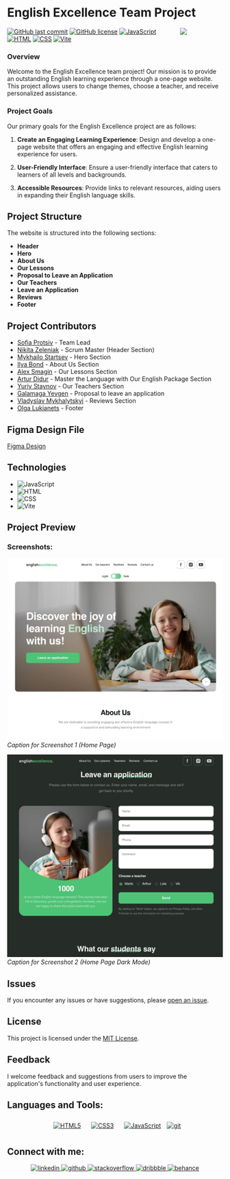 # English Excellence Team Project

<img align="right" src="https://media.giphy.com/media/du3J3cXyzhj75IOgvA/giphy.gif" width="100"/>

[![GitHub last commit](https://img.shields.io/github/last-commit/Alexandrbig1/english-excellence)](https://github.com/Alexandrbig1/english-excellence/commits/main)
[![GitHub license](https://img.shields.io/github/license/Alexandrbig1/english-excellence)](https://github.com/Alexandrbig1/english-excellence/blob/main/LICENSE)
[![JavaScript](https://img.shields.io/badge/JavaScript-Latest-yellow.svg)](https://developer.mozilla.org/en-US/docs/Web/JavaScript)
[![HTML](https://img.shields.io/badge/HTML5-<!DOCTYPE%20html>-orange)](https://developer.mozilla.org/en-US/docs/Web/HTML)
[![CSS](https://img.shields.io/badge/CSS3-styles-blue)](https://developer.mozilla.org/en-US/docs/Web/CSS)
[![Vite](https://img.shields.io/badge/Vite-5.0.10-green)](https://vitejs.dev/)

### Overview

Welcome to the English Excellence team project! Our mission is to provide an
outstanding English learning experience through a one-page website. This project
allows users to change themes, choose a teacher, and receive personalized
assistance.

### Project Goals

Our primary goals for the English Excellence project are as follows:

1. **Create an Engaging Learning Experience**: Design and develop a one-page
   website that offers an engaging and effective English learning experience for
   users.

2. **User-Friendly Interface**: Ensure a user-friendly interface that caters to
   learners of all levels and backgrounds.

3. **Accessible Resources**: Provide links to relevant resources, aiding users
   in expanding their English language skills.

## Project Structure

The website is structured into the following sections:

- **Header**
- **Hero**
- **About Us**
- **Our Lessons**
- **Proposal to Leave an Application**
- **Our Teachers**
- **Leave an Application**
- **Reviews**
- **Footer**

## Project Contributors

- [Sofia Protsiv](https://github.com/SofiaProtsiv) - Team Lead
- [Nikita Zeleniak](https://github.com/NikitaZelenyak) - Scrum Master (Header
  Section)
- [Mykhailo Startsev](https://github.com/MStartsev) - Hero Section
- [Ilya Bond](https://github.com/cod3provider) - About Us Section
- [Alex Smagin](https://github.com/Alexandrbig1) - Our Lessons Section
- [Artur Didur](https://github.com/Art-of-D) - Master the Language with Our
  English Package Section
- [Yuriy Staynov](https://github.com/Yuriy-St) - Our Teachers Section
- [Galamaga Yevgen](https://github.com/EvgeniyGal) - Proposal to leave an
  application
- [Vladyslav Mykhalytskyi](https://github.com/vmykhali666) - Reviews Section
- [Olga Lukianets](https://github.com/Liasique) - Footer

## Figma Design File

[Figma Design](https://www.figma.com/file/MrdZUmIfeT1bKd8u5GWLRt/English-Excellence-2.0?type=design&node-id=0-1&mode=design&t=lb7vlvl6lZ8kzqkX-0)

## Technologies

- ![JavaScript](https://img.shields.io/badge/JavaScript-F7DF1E.svg?style=for-the-badge&logo=JavaScript&logoColor=black)
- ![HTML](https://img.shields.io/badge/HTML5-E34F26.svg?style=for-the-badge&logo=HTML5&logoColor=white)
- ![CSS](https://img.shields.io/badge/CSS3-1572B6.svg?style=for-the-badge&logo=CSS3&logoColor=white)
- ![Vite](https://img.shields.io/badge/Vite-646CFF.svg?style=for-the-badge&logo=Vite&logoColor=white)

## Project Preview

### Screenshots:

![English Excellence](/src/assets/img/english.jpg) _Caption for Screenshot 1
(Home Page)_

![English Excellence](/src/assets/img/english2.jpg) _Caption for Screenshot 2
(Home Page Dark Mode)_

## Issues

If you encounter any issues or have suggestions, please
[open an issue](https://github.com/Alexandrbig1/english-excellence/issues).

## License

This project is licensed under the [MIT License](LICENSE).

## Feedback

I welcome feedback and suggestions from users to improve the application's
functionality and user experience.

## Languages and Tools:

<div align="center">

<a href="https://en.wikipedia.org/wiki/HTML5" target="_blank"><img style="margin: 10px" src="https://profilinator.rishav.dev/skills-assets/html5-original-wordmark.svg" alt="HTML5" height="50" /></a>
<a href="https://www.w3schools.com/css/" target="_blank"><img style="margin: 10px" src="https://profilinator.rishav.dev/skills-assets/css3-original-wordmark.svg" alt="CSS3" height="50" /></a>
<a href="https://www.javascript.com/" target="_blank"><img style="margin: 10px" src="https://profilinator.rishav.dev/skills-assets/javascript-original.svg" alt="JavaScript" height="50" /></a>
<a href="https://git-scm.com/" target="_blank" rel="noreferrer">
<img src="https://www.vectorlogo.zone/logos/git-scm/git-scm-icon.svg" alt="git" width="40" height="40"/></a>

</div>

## Connect with me:

<div align="center">
<a href="https://linkedin.com/in/alex-smagin29" target="_blank">
<img src=https://img.shields.io/badge/linkedin-%231E77B5.svg?&style=for-the-badge&logo=linkedin&logoColor=white alt=linkedin style="margin-bottom: 5px;" />
</a>
<a href="https://github.com/alexandrbig1" target="_blank">
<img src=https://img.shields.io/badge/github-%2324292e.svg?&style=for-the-badge&logo=github&logoColor=white alt=github style="margin-bottom: 5px;" />
</a>
<a href="https://stackoverflow.com/users/22484161/alex-smagin" target="_blank">
<img src=https://img.shields.io/badge/stackoverflow-%23F28032.svg?&style=for-the-badge&logo=stackoverflow&logoColor=white alt=stackoverflow style="margin-bottom: 5px;" />
</a>
<a href="https://dribbble.com/Alexandrbig1" target="_blank">
<img src=https://img.shields.io/badge/dribbble-%23E45285.svg?&style=for-the-badge&logo=dribbble&logoColor=white alt=dribbble style="margin-bottom: 5px;" />
</a>
<a href="https://www.behance.net/a1126" target="_blank">
<img src=https://img.shields.io/badge/behance-%23191919.svg?&style=for-the-badge&logo=behance&logoColor=white alt=behance style="margin-bottom: 5px;" />
</a>
</div>
